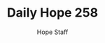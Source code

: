 ---
image: /assets/img/daily-hope-default-artwork.png
title: Daily Hope 258
number: 258
categories:
  - Daily Hope
author: Hope Staff
notes: Daily Hope 258
embed: >-
  <iframe style="border-radius:12px" src="https://open.spotify.com/embed/episode/1xA1AAWn1BTreoj72A0hhY?utm_source=generator" width="100%" height="152" frameBorder="0" allowfullscreen="" allow="autoplay; clipboard-write; encrypted-media; fullscreen; picture-in-picture" loading="lazy"></iframe>
---